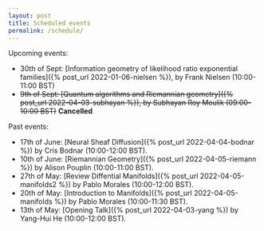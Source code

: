 ```yaml
---
layout: post
title: Scheduled events
permalink: /schedule/
---
```


Upcoming events: 

- 30th of Sept: [Information geometry of likelihood ratio exponential families]({% post_url 2022-01-06-nielsen %}), by Frank Nielsen (10:00-11:00 BST)
- ~~9th of Sept: [Quantum algorithms and Riemannian geometry]({% post_url 2022-04-03-subhayan %}), by Subhayan Roy Moulik (09:00-10:00 BST)~~ **Cancelled**

Past events:

- 17th of June: [Neural Sheaf Diffusion]({% post_url 2022-04-04-bodnar %}) by Cris Bodnar (10:00-12:00 BST).
- 10th of June: [Riemannian Geometry]({% post_url 2022-04-05-riemann %}) by Alison Pouplin (10:00-11:00 BST).
- 27th of May: [Review Diffential Manifolds]({% post_url 2022-04-05-manifolds2 %}) by Pablo Morales (10:00-12:00 BST).
- 20th of May: [Introduction to Manifolds]({% post_url 2022-04-05-manifolds %}) by Pablo Morales (10:00-11:30 BST).
- 13th of May: [Opening Talk]({% post_url 2022-04-03-yang %}) by Yang-Hui He (10:00-12:00 BST).



<!-- - 24th of June: Fibre bundles and gauge transformation, by Justin Ta (10:00-11:00 BST). -->